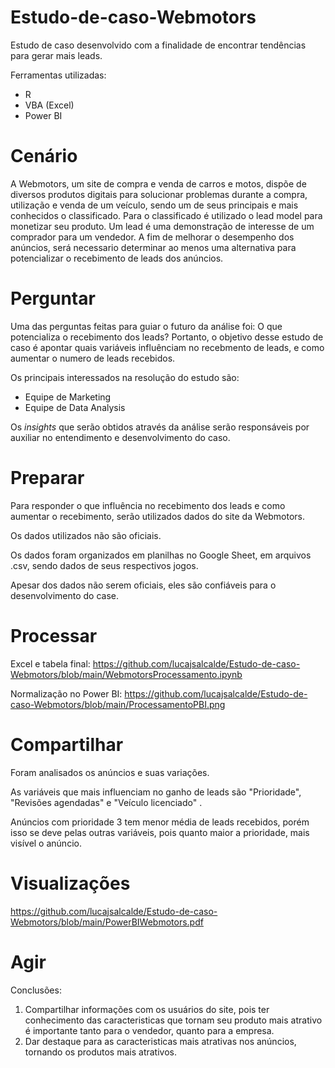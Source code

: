 # Estudo-de-caso-Webmotors
Estudo de caso desenvolvido com a finalidade de encontrar tendências para gerar mais leads.

Ferramentas utilizadas:

- R
- VBA (Excel)
- Power BI




# Cenário

A Webmotors, um site de compra e venda de carros e motos, dispõe de diversos produtos digitais para solucionar problemas durante a 
compra, utilização e venda de um veículo, sendo um de seus principais e mais conhecidos o 
classificado. Para o classificado é utilizado o lead model para monetizar seu produto. 
Um lead é uma demonstração de interesse de um comprador para um vendedor. 
A fim de melhorar o desempenho dos anúncios, será necessario determinar ao menos uma alternativa para 
potencializar o recebimento de leads dos anúncios.

# Perguntar

Uma das perguntas feitas para guiar o futuro da análise foi: O que potencializa o recebimento dos leads?
Portanto, o objetivo desse estudo de caso é apontar quais variáveis influênciam no recebmento de leads, e como
aumentar o numero de leads recebidos.

Os principais interessados na resolução do estudo são:

* Equipe de Marketing 
* Equipe de Data Analysis

Os *insights* que serão obtidos através da análise serão responsáveis por auxiliar no entendimento e desenvolvimento do caso.

# Preparar

Para responder o que influência no recebimento dos leads e como aumentar o recebimento, serão utilizados dados do site da Webmotors.

Os dados utilizados não são oficiais.

Os dados foram organizados em planilhas no Google Sheet, em arquivos .csv, sendo dados de seus respectivos jogos.

Apesar dos dados não serem oficiais, eles são confiáveis para o desenvolvimento do case.

# Processar

Excel e tabela final: https://github.com/lucajsalcalde/Estudo-de-caso-Webmotors/blob/main/WebmotorsProcessamento.ipynb

Normalização no Power BI: https://github.com/lucajsalcalde/Estudo-de-caso-Webmotors/blob/main/ProcessamentoPBI.png

# Compartilhar

Foram analisados os anúncios e suas variações.

As variáveis que mais influenciam no ganho de leads são "Prioridade", "Revisões agendadas" e "Veículo licenciado" .

Anúncios com prioridade 3 tem menor média de leads recebidos, porém isso se deve pelas outras variáveis, pois quanto maior a prioridade, mais visível o anúncio.

# Visualizações

https://github.com/lucajsalcalde/Estudo-de-caso-Webmotors/blob/main/PowerBIWebmotors.pdf

# Agir

Conclusões:

1. Compartilhar informações com os usuários do site, pois ter conhecimento das caracteristicas que tornam seu produto mais atrativo é importante tanto para o vendedor, quanto para a empresa. 
2. Dar destaque para as caracteristicas mais atrativas nos anúncios, tornando os produtos mais atrativos.

